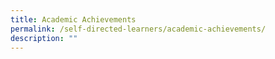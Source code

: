 ```yaml
---
title: Academic Achievements
permalink: /self-directed-learners/academic-achievements/
description: ""
---
```

